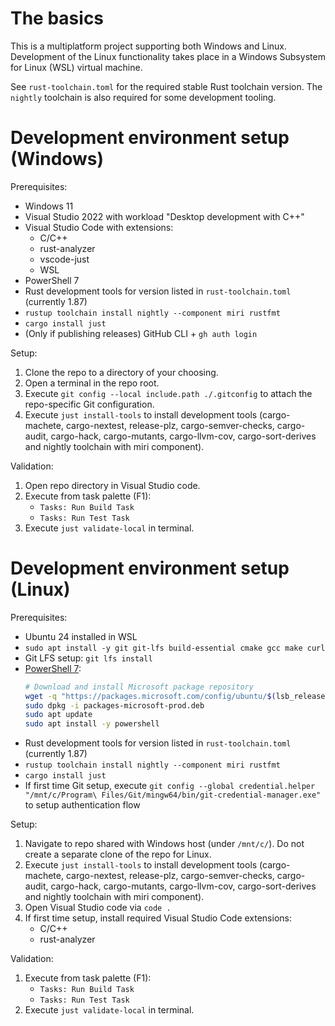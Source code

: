 # The basics

This is a multiplatform project supporting both Windows and Linux. Development of the Linux
functionality takes place in a Windows Subsystem for Linux (WSL) virtual machine.

See `rust-toolchain.toml` for the required stable Rust toolchain version. The `nightly` toolchain
is also required for some development tooling.

# Development environment setup (Windows)

Prerequisites:

* Windows 11
* Visual Studio 2022 with workload "Desktop development with C++"
* Visual Studio Code with extensions:
    * C/C++
    * rust-analyzer
    * vscode-just
    * WSL
* PowerShell 7
* Rust development tools for version listed in `rust-toolchain.toml` (currently 1.87)
* `rustup toolchain install nightly --component miri rustfmt`
* `cargo install just`
* (Only if publishing releases) GitHub CLI + `gh auth login`

Setup:

1. Clone the repo to a directory of your choosing.
1. Open a terminal in the repo root.
1. Execute `git config --local include.path ./.gitconfig` to attach the repo-specific Git configuration.
1. Execute `just install-tools` to install development tools (cargo-machete, cargo-nextest, release-plz, cargo-semver-checks, cargo-audit, cargo-hack, cargo-mutants, cargo-llvm-cov, cargo-sort-derives and nightly toolchain with miri component).

Validation:

1. Open repo directory in Visual Studio code.
1. Execute from task palette (F1):
    * `Tasks: Run Build Task`
    * `Tasks: Run Test Task`
1. Execute `just validate-local` in terminal.

# Development environment setup (Linux)

Prerequisites:

* Ubuntu 24 installed in WSL
* `sudo apt install -y git git-lfs build-essential cmake gcc make curl`
* Git LFS setup: `git lfs install`
* [PowerShell 7](https://learn.microsoft.com/en-us/powershell/scripting/install/install-ubuntu?view=powershell-7.5):
  ```bash
  # Download and install Microsoft package repository
  wget -q "https://packages.microsoft.com/config/ubuntu/$(lsb_release -rs)/packages-microsoft-prod.deb"
  sudo dpkg -i packages-microsoft-prod.deb
  sudo apt update
  sudo apt install -y powershell
  ```
* Rust development tools for version listed in `rust-toolchain.toml` (currently 1.87)
* `rustup toolchain install nightly --component miri rustfmt`
* `cargo install just`
* If first time Git setup, execute `git config --global credential.helper "/mnt/c/Program\ Files/Git/mingw64/bin/git-credential-manager.exe"` to setup authentication flow

Setup:

1. Navigate to repo shared with Windows host (under `/mnt/c/`). Do not create a separate clone of the repo for Linux.
1. Execute `just install-tools` to install development tools (cargo-machete, cargo-nextest, release-plz, cargo-semver-checks, cargo-audit, cargo-hack, cargo-mutants, cargo-llvm-cov, cargo-sort-derives and nightly toolchain with miri component).
1. Open Visual Studio code via `code .`
1. If first time setup, install required Visual Studio Code extensions:
    * C/C++
    * rust-analyzer

Validation:

1. Execute from task palette (F1):
    * `Tasks: Run Build Task`
    * `Tasks: Run Test Task`
1. Execute `just validate-local` in terminal.